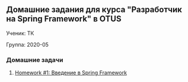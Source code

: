 ## Домашние задания для курса "Разработчик на Spring Framework" в OTUS
Ученик: ТК

Группа: 2020-05

### Домашние задачи
1. [Homework #1: Введение в Spring Framework](hw01-intro)
